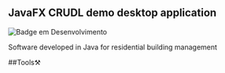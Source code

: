

## JavaFX CRUDL demo desktop application  
![Badge em Desenvolvimento](http://img.shields.io/static/v1?label=STATUS&message=development&color=GREEN&style=for-the-badge)

Software developed in Java for residential building management 



##Tools⚒️

